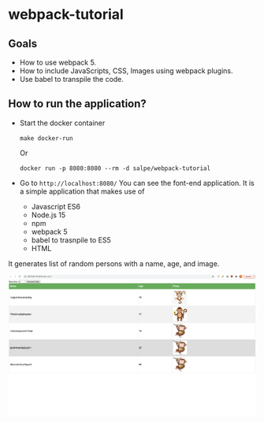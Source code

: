 # webpack-tutorial

## Goals
- How to use webpack 5.
- How to include JavaScripts, CSS, Images using webpack plugins.
- Use babel to transpile the code.

## How to run the application?
- Start the docker container
    ```
    make docker-run
    ```
    Or

    ```
    docker run -p 8080:8080 --rm -d salpe/webpack-tutorial
    ```
- Go to `http://localhost:8080/`
You can see the font-end application.
It is a simple application that makes use of
    - Javascript ES6
    - Node.js 15
    - npm
    - webpack 5
    - babel to trasnpile to ES5
    - HTML

It generates list of random persons with a name, age, and image.

![](https://github.com/nileshsalpe/webpack-tutorial/blob/main/docs/images/sample-ui.png)
